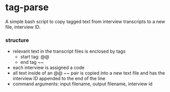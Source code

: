 # tag-parse
A simple bash script to copy tagged text from interview transcripts to a new file, interview ID.

### structure
* relevant text in the transcript files is enclosed by tags
  * start tag: @@
  * end tag ~~
* each interview is assigned a code
* all text inside of an @@ ~~ pair is copied into a new text file and has the interview ID appended to the end of the line
* command arguments: input filename, output filename, interview id